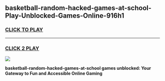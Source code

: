 
## basketball-random-hacked-games-at-school-Play-Unblocked-Games-Online-916h1
<h3>
<a href="https://premium76.site?title=basketball-random-hacked-games-at-school&ref=24A">CLICK TO PLAY</a></h3>
<hr>

<h3>
<a href="https://premium76.site?title=basketball-random-hacked-games-at-school&ref=24A">CLICK 2 PLAY</a>
  
</h3>

<a href="https://premium76.site?title=basketball-random-hacked-games-at-school&ref=24A"><img src="https://clearcache.store/games.png"></a>


**basketball-random-hacked-games-at-school games unblocked: Your Gateway to Fun and Accessible Online Gaming**
